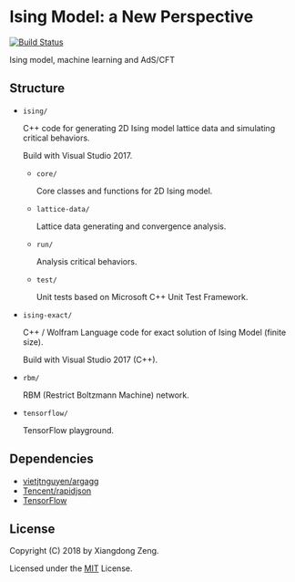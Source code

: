 # Ising Model: a New Perspective

[![Build Status](https://img.shields.io/travis/Stone-Zeng/ising.svg)](https://travis-ci.org/Stone-Zeng/ising)

Ising model, machine learning and AdS/CFT

## Structure

- `ising/`

    C++ code for generating 2D Ising model lattice data and simulating critical behaviors.

    Build with Visual Studio 2017.

    - `core/`

        Core classes and functions for 2D Ising model.

    - `lattice-data/`

        Lattice data generating and convergence analysis.

    - `run/`

        Analysis critical behaviors.

    - `test/`

        Unit tests based on Microsoft C++ Unit Test Framework.

- `ising-exact/`

    C++ / Wolfram Language code for exact solution of Ising Model (finite size).

    Build with Visual Studio 2017 (C++).

- `rbm/`

    RBM (Restrict Boltzmann Machine) network.

- `tensorflow/`

    TensorFlow playground.

## Dependencies

- [vietjtnguyen/argagg](https://github.com/vietjtnguyen/argagg)
- [Tencent/rapidjson](https://github.com/Tencent/rapidjson)
- [TensorFlow](https://github.com/tensorFlow/tensorFlow)

## License

Copyright (C) 2018 by Xiangdong Zeng.

Licensed under the [MIT](LICENSE) License.
